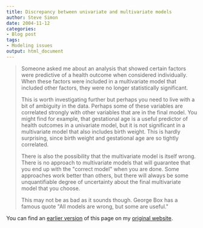 ```yaml
---
title: Discrepancy between univariate and multivariate models
author: Steve Simon
date: 2004-11-12
categories:
- Blog post
tags:
- Modeling issues
output: html_document
---
```

> Someone asked me about an analysis that showed certain factors were
> predictive of a health outcome when considered individually. When
> these factors were included in a multivariate model that included
> other factors, they were no longer statistically significant.
>
> This is worth investigating further but perhaps you need to live with
> a bit of ambiguity in the data. Perhaps some of these variables are
> correlated strongly with other variables that are in the final model.
> You might find for example, that gestational age is a useful predictor
> of health outcomes in a univariate model, but it is not significant in
> a multivariate model that also includes birth weight. This is hardly
> surprising, since birth weight and gestational age are so tightly
> correlated.
>
> There is also the possibility that the multivariate model is itself
> wrong. There is no approach to multivariate models that will guarantee
> that you end up with the \"correct model\" when you are done. Some
> approaches work better than others, but there will always be some
> unquantifiable degree of uncertainty about the final multivariate
> model that you choose.
>
> This may not be as bad as it sounds though. George Box has a famous
> quote \"All models are wrong, but some are useful.\"

You can find an [earlier version](http://www.pmean.com/04/MultivariateModels.html) of this page on my [original website](http://www.pmean.com/original_site.html).
